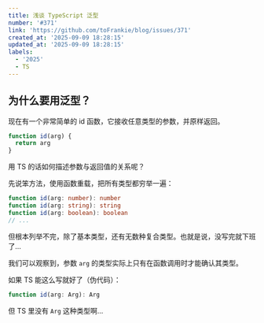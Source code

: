 ```yaml
---
title: 浅谈 TypeScript 泛型
number: '#371'
link: 'https://github.com/toFrankie/blog/issues/371'
created_at: '2025-09-09 18:28:15'
updated_at: '2025-09-09 18:28:15'
labels:
  - '2025'
  - TS
---
```

## 为什么要用泛型？

现在有一个非常简单的 id 函数，它接收任意类型的参数，并原样返回。

```js
function id(arg) {
  return arg
}
```

用 TS 的话如何描述参数与返回值的关系呢？

先说笨方法，使用函数重载，把所有类型都穷举一遍：

```ts
function id(arg: number): number
function id(arg: string): string
function id(arg: boolean): boolean
// ...
```

但根本列举不完，除了基本类型，还有无数种复合类型。也就是说，没写完就下班了...

我们可以观察到，参数 `arg` 的类型实际上只有在函数调用时才能确认其类型。

如果 TS 能这么写就好了（伪代码）：

```ts
function id(arg: Arg): Arg
```

但 TS 里没有 `Arg` 这种类型啊...

